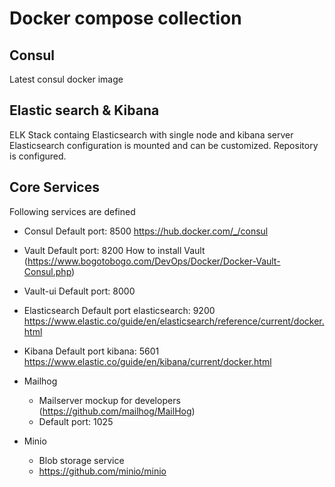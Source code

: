# Docker compose collection

## Consul

Latest consul docker image

## Elastic search & Kibana

ELK Stack containg Elasticsearch with single node and kibana server
Elasticsearch configuration is mounted and can be customized.
Repository is configured.

## Core Services

Following services are defined

- Consul
    Default port: 8500
    https://hub.docker.com/_/consul
- Vault
    Default port: 8200
    How to install Vault (https://www.bogotobogo.com/DevOps/Docker/Docker-Vault-Consul.php)
- Vault-ui
    Default port: 8000
    
- Elasticsearch
    Default port elasticsearch: 9200
    https://www.elastic.co/guide/en/elasticsearch/reference/current/docker.html
- Kibana
    Default port kibana: 5601
    https://www.elastic.co/guide/en/kibana/current/docker.html
- Mailhog
    - Mailserver mockup for developers (https://github.com/mailhog/MailHog)
    - Default port: 1025
- Minio
    - Blob storage service
    - https://github.com/minio/minio
